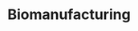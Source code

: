 ---
title: Biomanufacturing
description: The manipulation of metabolic pathways to optimize gene expression
long_desc:
  Natural product biosynthetic pathways typically consist of a large number of reactions that are controlled by fairly complex regulatory mechanisms. For instance, although there is no consensus regarding the exact number of reactions involved in the biosynthesis of the blockbuster anti-cancer drug paclitaxel, it is generally agreed that taxadiene, the first intermediate in the pathway, undergoes >15 transformations before it is converted to the drug. Manipulating the metabolism of simple microorganisms such as Escherichia coli to accommodate the expression of every single enzyme of the paclitaxel biosynthetic pathway is, therefore, an interresting challenge. 
  <br><br>
  The expression of such a large set of enzymes could potentially induce severe physiological stresses within the host. Consequently, the metabolic pathway must be suitably modified and adapted for optimal performance of the production ‘chassis’ - the host. This task necessitates application of concepts from multivariate statistics, process systems engineering and molecular biology. 
  <br><br>
  Another approach involves synthesizing an advanced intermediate that acts as a gateway molecule for TOS via the expression of a vastly smaller set of enzymes takes advantage of the core competencies of both, metabolic engineering and synthetic chemistry. The BioFoundry is leading innovation in both these domains and is pioneering the development of optimal hosts, and manufacturing schemes and platforms for the production of important pharmaceuticals. 
modal_image: /img/portfolio/tailings-pond2.jpg
front_image: /img/portfolio/tailings-pond2.jpg
---